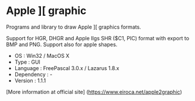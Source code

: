 # Apple ][ graphic

Programs and library to draw Apple ][ graphics formats.

Support for HGR, DHGR and Apple IIgs SHR ($C1, PIC) format with export to BMP and PNG.
Support also for apple shapes.

* OS         : Win32 / MacOS X
* Type       : GUI
* Language   : FreePascal 3.0.x / Lazarus 1.8.x
* Dependency : -
* Version    : 1.1.1

[More information at official site] (https://www.eiroca.net/apple2graphic)